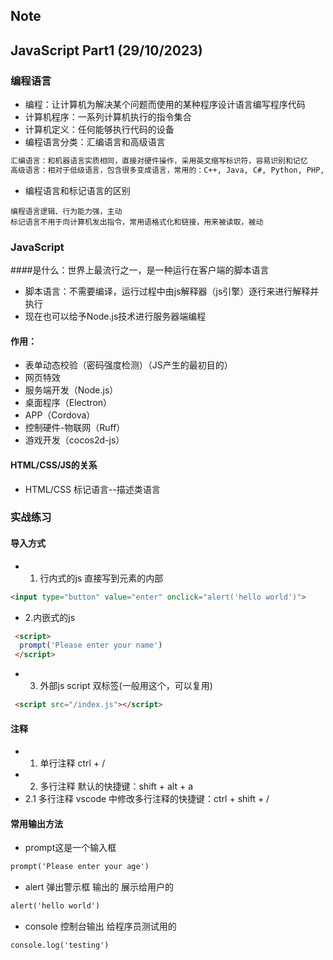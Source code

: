 
## Note

## JavaScript Part1 (29/10/2023)

### 编程语言
- 编程：让计算机为解决某个问题而使用的某种程序设计语言编写程序代码
- 计算机程序：一系列计算机执行的指令集合
- 计算机定义：任何能够执行代码的设备
- 编程语言分类：汇编语言和高级语言
```html
汇编语言：和机器语言实质相同，直接对硬件操作，采用英文缩写标识符，容易识别和记忆
高级语言：相对于低级语言，包含很多变成语言，常用的：C++, Java, C#, Python, PHP, Go语言, Objective-C, Swift等
```
- 编程语言和标记语言的区别
```
编程语言逻辑、行为能力强，主动
标记语言不用于向计算机发出指令，常用语格式化和链接，用来被读取，被动
```

### JavaScript
####是什么：世界上最流行之一，是一种运行在客户端的脚本语言
- 脚本语言：不需要编译，运行过程中由js解释器（js引擎）逐行来进行解释并执行
- 现在也可以给予Node.js技术进行服务器端编程
#### 作用：
- 表单动态校验（密码强度检测）（JS产生的最初目的）
- 网页特效
- 服务端开发（Node.js）
- 桌面程序（Electron）
- APP（Cordova）
- 控制硬件-物联网（Ruff）
- 游戏开发（cocos2d-js）
#### HTML/CSS/JS的关系
- HTML/CSS 标记语言--描述类语言

### 实战练习
#### 导入方式
- 1. 行内式的js 直接写到元素的内部
```html
<input type="button" value="enter" onclick="alert('hello world')">
```
- 2.内嵌式的js
```html
 <script>
  prompt('Please enter your name')
 </script>
```
- 3. 外部js script 双标签(一般用这个，可以复用)
```html
 <script src="/index.js"></script>
```

#### 注释
- 1. 单行注释  ctrl + /
- 2. 多行注释  默认的快捷键：shift +  alt  + a
- 2.1 多行注释  vscode 中修改多行注释的快捷键：ctrl + shift + /

#### 常用输出方法
- prompt这是一个输入框
```html
prompt('Please enter your age')
```
- alert 弹出警示框 输出的 展示给用户的
```html
alert('hello world')
```
- console 控制台输出 给程序员测试用的
```html
console.log('testing')
```
